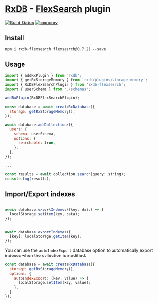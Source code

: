 # [RxDB](https://rxdb.info) - [FlexSearch](https://github.com/nextapps-de/flexsearch) plugin

[![Build Status](https://github.com/serenysoft/rxdb-flexsearch/actions/workflows/ci.yml/badge.svg)](https://github.com/serenysoft/rxdb-flexsearch/actions/workflows/ci.yml)
[![codecov](https://codecov.io/gh/serenysoft/rxdb-flexsearch/branch/master/graph/badge.svg?token=Mur8A2Z2Rb)](https://codecov.io/gh/serenysoft/rxdb-flexsearch)

## Install

```cli
npm i rxdb-flexsearch flexsearch@0.7.21 --save
```

## Usage

```js
import { addRxPlugin } from 'rxdb';
import { getRxStorageMemory } from 'rxdb/plugins/storage-memory';
import { RxDBFlexSearchPlugin } from 'rxdb-flexsearch';
import { userSchema } from './schemas';

addRxPlugin(RxDBFlexSearchPlugin);

const database = await createRxDatabase({
  storage: getRxStorageMemory(),
});

await database.addCollections({
  users: {
    schema: userSchema,
    options: {
      searchable: true,
    },
  },
});

...

const results = await collection.search(query: string);
console.log(results);

```

## Import/Export indexes

```js

await database.exportIndexes((key, data) => {
  localStorage.setItem(key, data);
});


await database.exportIndexes({
  [key]: localStorage.getItem(key);
});

```

You can use the `autoIndexExport` database option to automatically export indexes when the collection is modified.

```js
const database = await createRxDatabase({
  storage: getRxStorageMemory(),
  options: {
    autoIndexExport: (key, value) => {
      localStorage.setItem(key, value);
    },
  }
});
```

